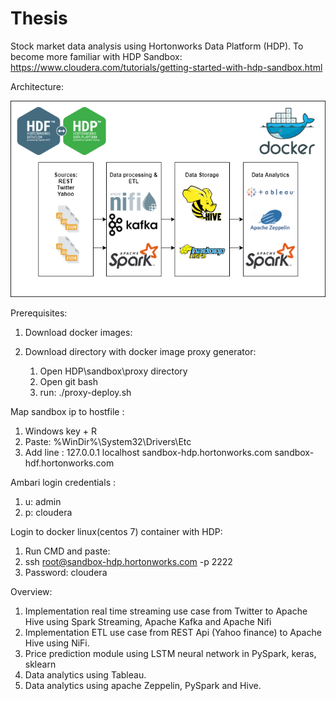 # Thesis
Stock market data analysis using Hortonworks Data Platform (HDP).
To become more familiar with HDP Sandbox: https://www.cloudera.com/tutorials/getting-started-with-hdp-sandbox.html

Architecture:

![image](https://github.com/repcaks/Thesis/blob/main/Architecture.png)


Prerequisites:
1) Download docker images:
   

2) Download directory with docker image proxy generator: 
    1) Open HDP\sandbox\proxy directory 
    2) Open git bash
    3) run: ./proxy-deploy.sh

Map sandbox ip to hostfile :
1) Windows key + R
2) Paste: %WinDir%\System32\Drivers\Etc
3) Add line : 127.0.0.1 localhost sandbox-hdp.hortonworks.com sandbox-hdf.hortonworks.com

Ambari login credentials :
   1) u: admin
   2) p: cloudera

Login to docker linux(centos 7) container with HDP:
   1) Run CMD and paste:
   2) ssh root@sandbox-hdp.hortonworks.com -p 2222
   3) Password: cloudera


Overview:
1) Implementation real time streaming use case from Twitter to Apache Hive using Spark Streaming, Apache Kafka and Apache Nifi
2) Implementation ETL use case from REST Api (Yahoo finance) to Apache Hive using NiFi.
3) Price prediction module using LSTM neural network in PySpark, keras, sklearn
4) Data analytics using Tableau.
5) Data analytics using apache Zeppelin, PySpark and Hive. 




